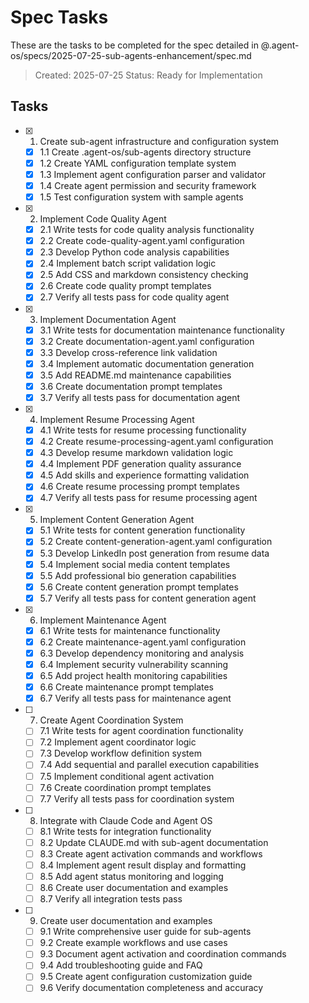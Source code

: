 # Spec Tasks

These are the tasks to be completed for the spec detailed in @.agent-os/specs/2025-07-25-sub-agents-enhancement/spec.md

> Created: 2025-07-25
> Status: Ready for Implementation

## Tasks

- [x] 1. Create sub-agent infrastructure and configuration system
  - [x] 1.1 Create .agent-os/sub-agents directory structure
  - [x] 1.2 Create YAML configuration template system
  - [x] 1.3 Implement agent configuration parser and validator
  - [x] 1.4 Create agent permission and security framework
  - [x] 1.5 Test configuration system with sample agents

- [x] 2. Implement Code Quality Agent
  - [x] 2.1 Write tests for code quality analysis functionality
  - [x] 2.2 Create code-quality-agent.yaml configuration
  - [x] 2.3 Develop Python code analysis capabilities
  - [x] 2.4 Implement batch script validation logic
  - [x] 2.5 Add CSS and markdown consistency checking
  - [x] 2.6 Create code quality prompt templates
  - [x] 2.7 Verify all tests pass for code quality agent

- [x] 3. Implement Documentation Agent
  - [x] 3.1 Write tests for documentation maintenance functionality
  - [x] 3.2 Create documentation-agent.yaml configuration
  - [x] 3.3 Develop cross-reference link validation
  - [x] 3.4 Implement automatic documentation generation
  - [x] 3.5 Add README.md maintenance capabilities
  - [x] 3.6 Create documentation prompt templates
  - [x] 3.7 Verify all tests pass for documentation agent

- [x] 4. Implement Resume Processing Agent
  - [x] 4.1 Write tests for resume processing functionality
  - [x] 4.2 Create resume-processing-agent.yaml configuration
  - [x] 4.3 Develop resume markdown validation logic
  - [x] 4.4 Implement PDF generation quality assurance
  - [x] 4.5 Add skills and experience formatting validation
  - [x] 4.6 Create resume processing prompt templates
  - [x] 4.7 Verify all tests pass for resume processing agent

- [x] 5. Implement Content Generation Agent
  - [x] 5.1 Write tests for content generation functionality
  - [x] 5.2 Create content-generation-agent.yaml configuration
  - [x] 5.3 Develop LinkedIn post generation from resume data
  - [x] 5.4 Implement social media content templates
  - [x] 5.5 Add professional bio generation capabilities
  - [x] 5.6 Create content generation prompt templates
  - [x] 5.7 Verify all tests pass for content generation agent

- [x] 6. Implement Maintenance Agent
  - [x] 6.1 Write tests for maintenance functionality
  - [x] 6.2 Create maintenance-agent.yaml configuration
  - [x] 6.3 Develop dependency monitoring and analysis
  - [x] 6.4 Implement security vulnerability scanning
  - [x] 6.5 Add project health monitoring capabilities
  - [x] 6.6 Create maintenance prompt templates
  - [x] 6.7 Verify all tests pass for maintenance agent

- [ ] 7. Create Agent Coordination System
  - [ ] 7.1 Write tests for agent coordination functionality
  - [ ] 7.2 Implement agent coordinator logic
  - [ ] 7.3 Develop workflow definition system
  - [ ] 7.4 Add sequential and parallel execution capabilities
  - [ ] 7.5 Implement conditional agent activation
  - [ ] 7.6 Create coordination prompt templates
  - [ ] 7.7 Verify all tests pass for coordination system

- [ ] 8. Integrate with Claude Code and Agent OS
  - [ ] 8.1 Write tests for integration functionality
  - [ ] 8.2 Update CLAUDE.md with sub-agent documentation
  - [ ] 8.3 Create agent activation commands and workflows
  - [ ] 8.4 Implement agent result display and formatting
  - [ ] 8.5 Add agent status monitoring and logging
  - [ ] 8.6 Create user documentation and examples
  - [ ] 8.7 Verify all integration tests pass

- [ ] 9. Create user documentation and examples
  - [ ] 9.1 Write comprehensive user guide for sub-agents
  - [ ] 9.2 Create example workflows and use cases
  - [ ] 9.3 Document agent activation and coordination commands
  - [ ] 9.4 Add troubleshooting guide and FAQ
  - [ ] 9.5 Create agent configuration customization guide
  - [ ] 9.6 Verify documentation completeness and accuracy